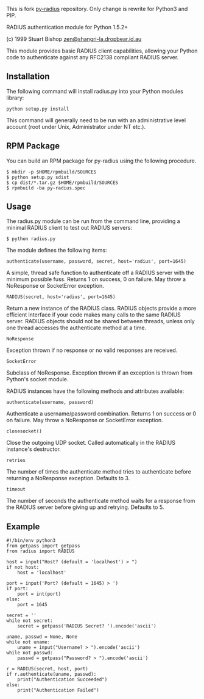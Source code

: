 This is fork [py-radius](http://github.com/btimby/py-radius) repository. Only change is rewrite
for Python3 and PIP.


RADIUS authentication module for Python 1.5.2+

(c) 1999 Stuart Bishop <zen@shangri-la.dropbear.id.au>

This module provides basic RADIUS client capabilities, allowing
your Python code to authenticate against any RFC2138 compliant RADIUS
server.


Installation
-----

The following command will install radius.py into your Python
modules library:

    python setup.py install

This command will generally need to be run with an administrative
level account (root under Unix, Administrator under NT etc.).

RPM Package
-----

You can build an RPM package for py-radius using the following procedure.

    $ mkdir -p $HOME/rpmbuild/SOURCES
    $ python setup.py sdist
    $ cp dist/*.tar.gz $HOME/rpmbuild/SOURCES
    $ rpmbuild -ba py-radius.spec

Usage
-----

The radius.py module can be run from the command line, providing a minimal
RADIUS client to test out RADIUS servers:

    $ python radius.py


The module defines the following items:

    authenticate(username, password, secret, host='radius', port=1645)

A simple, thread safe function to authenticate off a RADIUS
server with the minimum possible fuss. Returns 1 on success,
0 on failure. May throw a NoResponse or SocketError exception.

    RADIUS(secret, host='radius', port=1645)

Return a new instance of the RADIUS class. RADIUS objects
provide a more efficient interface if your code makes many
calls to the same RADIUS server. RADIUS objects should not
be shared between threads, unless only one thread accesses
the authenticate method at a time.

    NoResponse

Exception thrown if no response or no valid responses are
received.

    SocketError

Subclass of NoResponse. Exception thrown if an exception is
thrown from Python's socket module.

RADIUS instances have the following methods and attributes available:

    authenticate(username, password)

Authenticate a username/password combination. Returns 1 on
success or 0 on failure. May throw a NoResponse or SocketError
exception.

    closesocket()

Close the outgoing UDP socket. Called automatically in the
RADIUS instance's destructor. 

    retries

The number of times the authenticate method tries to 
authenticate before returning a NoResponse exception. Defaults
to 3.

    timeout

The number of seconds the authenticate method waits for
a response from the RADIUS server before giving up and
retrying. Defaults to 5.


Example
-----

    #!/bin/env python3
    from getpass import getpass
    from radius import RADIUS

    host = input("Host? (default = 'localhost') > ")
    if not host:
        host = 'localhost'

    port = input('Port? (default = 1645) > ')
    if port:
        port = int(port)
    else:
        port = 1645

    secret = ''
    while not secret:
        secret = getpass('RADIUS Secret? ').encode('ascii')

    uname, passwd = None, None
    while not uname:
        uname = input("Username? > ").encode('ascii')
    while not passwd:
        passwd = getpass("Password? > ").encode('ascii')

    r = RADIUS(secret, host, port)
    if r.authenticate(uname, passwd):
        print("Authentication Succeeded")
    else:
        print("Authentication Failed")
